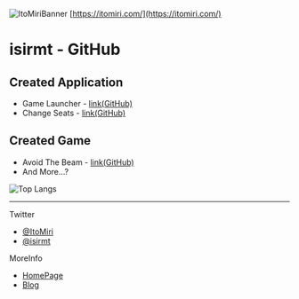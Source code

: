 ![](https://itomiri.com/img/miri-home-thum.png "ItoMiriBanner")
[https://itomiri.com/](https://itomiri.com/)

# isirmt - GitHub

## Created Application
- Game Launcher - [link(GitHub)](https://github.com/KCCTdensan/GameLauncher)
- Change Seats - [link(GitHub)](https://github.com/isirmt/ChangeSeatProcessing)

## Created Game
- Avoid The Beam - [link(GitHub)](https://github.com/isirmt/AvoidTheBeam)
- And More...?

![Top Langs](https://github-readme-stats.vercel.app/api/top-langs/?username=isirmt&langs_count=8&layout=compact)

- - - 

Twitter
- [@ItoMiri](https://twitter.com/ItoMiri)
- [@isirmt](https://twitter.com/isirmt)

MoreInfo
- [HomePage](https://itomiri.com/)
- [Blog](https://blog.itomiri.com/)
